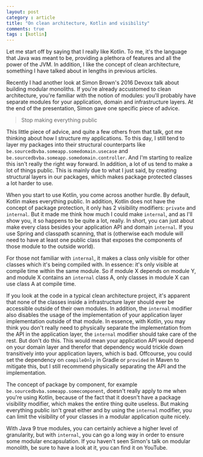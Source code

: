 ```yaml
---
layout: post
category : article
title: "On clean architecture, Kotlin and visibility"
comments: true
tags : [kotlin]
---
```


Let me start off by saying that I really like Kotlin. To me, it's the language that Java was meant to be, providing a plethora of features and all the power of the JVM. In addition, I like the concept of clean architecture, something I have talked about in lengths in previous articles. 

Recently I had another look at Simon Brown's 2016 Devoxx talk about building modular monoliths. If you're already accustomed to clean architecture, you're familiar with the notion of modules: you'll probably have separate modules for your application, domain and infrastructure layers. At the end of the presentation, Simon gave one specific piece of advice.

> Stop making everything public

This little piece of advice, and quite a few others from that talk, got me thinking about how I structure my applications. To this day, I still tend to layer my packages into their structural counterparts like `be.sourcedbvba.someapp.somedomain.usecase` and `be.sourcedbvba.someapp.somedomain.controller`. And I'm starting to realize this isn't really the right way forward. In addition, a lot of us tend to make a lot of things public. This is mainly due to what I just said, by creating structural layers in our packages, which makes package protected classes a lot harder to use. 

When you start to use Kotlin, you come across another hurdle. By default, Kotlin makes everything public. In addition, Kotlin does not have the concept of package protection, it only has 2 visibility modifiers: `private` and `internal`. But it made me think how much I could make `internal`, and as I'll show you, it so happens to be quite a lot, really.  In short, you can just about make every class besides your application API and domain `internal`. If you use Spring and classpath scanning, that is (otherwise each module will need to have at least one public class that exposes the components of those module to the outside world). 

For those not familiar with `internal`, it makes a class only visible for other classes which it's being compiled with. In essence: it's only visible at compile time within the same module. So if module X depends on module Y, and module X contains an `internal` class A, only classes in module X can use class A at compile time. 

If you look at the code in a typical clean architecture project, it's apparent that none of the classes inside a infrastructure layer should ever be accessible outside of their own modules. In addition, the `internal` modifier also disables the usage of the implementation of your application layer implementation outside of that module. In essence, with Kotlin, you may think you don't really need to physically separate the implementation from the API in the application layer, the `internal` modifier should take care of the rest. But don't do this. This would mean your application API would depend on your domain layer and therefor that dependency would trickle down transitively into your application layers, which is bad. Offcourse, you could set the dependency on `compileOnly` in Gradle or `provided` in Maven to mitigate this, but I still recommend physically separating the API and the implementation.

The concept of package by component, for example `be.sourcedbvba.someapp.somecomponent`, doesn't really apply to me when you're using Kotlin, because of the fact that it doesn't have a package visibility modifier, which makes the entire thing quite useless. But making everything public isn't great either and by using the `internal` modifier, you can limit the visibility of your classes in a modular application quite nicely. 

With Java 9 true modules, you can certainly achieve a higher level of granularity, but with `internal`, you can go a long way in order to ensure some modular encapsulation. If you haven't seen Simon's talk on modular monolith, be sure to have a look at it, you can find it on YouTube. 



